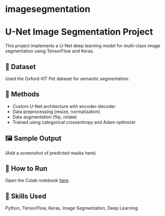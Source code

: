 # imagesegmentation
# U-Net Image Segmentation Project

This project implements a U-Net deep learning model for multi-class image segmentation using TensorFlow and Keras.

## 📂 Dataset
Used the Oxford-IIIT Pet dataset for semantic segmentation.

## 🔧 Methods
- Custom U-Net architecture with encoder-decoder
- Data preprocessing (resize, normalization)
- Data augmentation (flip, rotate)
- Trained using categorical crossentropy and Adam optimizer

## 🖼️ Sample Output
(Add a screenshot of predicted masks here)

## 🚀 How to Run
Open the Colab notebook [here](https://colab.research.google.com/your-link).

## 🧠 Skills Used
Python, TensorFlow, Keras, Image Segmentation, Deep Learning
